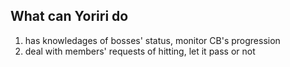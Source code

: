 ## What can Yoriri do

1. has knowledages of bosses' status, monitor CB's progression
2. deal with members' requests of hitting, let it pass or not

